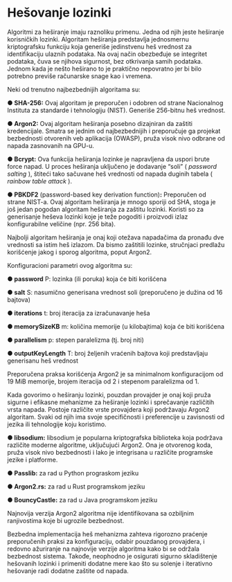 # Hešovanje lozinki

Algoritmi za heširanje imaju raznoliku primenu. Jedna od njih jeste heširanje korisničkih lozinki. Algoritam heširanja predstavlja jednosmernu kriptografsku funkciju koja generiše jedinstvenu heš vrednost za identifikaciju ulaznih podataka. Na ovaj način obezbeđuje se integritet podataka, čuva se njihova sigurnost, bez otkrivanja samih podataka. Jednom kada je nešto heširano to je praktično nepovratno jer bi bilo potrebno previše računarske snage kao i vremena.

Neki od trenutno najbezbednijih algoritama su:

**● SHA-256:** Ovaj algoritam je preporučen i odobren od strane Nacionalnog Instituta za standarde i tehnologiju (NIST). Generiše 256-bitnu heš vrednost.

**● Argon2:** Ovaj algoritam heširanja posebno dizajniran da zaštiti kredencijale. Smatra se jednim od najbezbednijih i preporučuje ga projekat bezbednosti otvorenih veb aplikacija (OWASP), pruža visok nivo odbrane od napada zasnovanih na GPU-u.

**● Bcrypt:** Ova funkcija heširanja lozinke je napravljena da uspori brute force napad. U proces heširanja uključeno je dodavanje “soli” ( _password salting_ ), štiteći tako sačuvane heš vrednosti od napada duginih tabela ( _rainbow table attack_ ).

**● PBKDF2** (password-based key derivation function)**:** Preporučen od strane NIST-a. Ovaj algoritam heširanja je mnogo sporiji od SHA, stoga je još jedan pogodan algoritam heširanja za zaštitu lozinki. Koristi so za generisanje heševa lozinki koje je teže pogoditi i proizvodi izlaz konfigurabilne veličine (npr. 256 bita).

Najbolji algoritam heširanja je onaj koji otežava napadačima da pronađu dve vrednosti sa istim heš izlazom. Da bismo zaštitili lozinke, stručnjaci predlažu korišćenje jakog i sporog algoritma, poput Argon2. 

Konfiguracioni parametri ovog algoritma su:

**● password** P: lozinka (ili poruka) koja će biti korišćena

**● salt** S: nasumično generisana vrednost soli (preporučeno je dužina od 16 bajtova)

**● iterations** t: broj iteracija za izračunavanje heša

**● memorySizeKB** m: količina memorije (u kilobajtima) koja će biti korišćena

**● parallelism** p: stepen paralelizma (tj. broj niti)

**● outputKeyLength** T: broj željenih vraćenih bajtova koji predstavljaju generisanu heš vrednost

Preporučena praksa korišćenja Argon2 je sa minimalnom konfiguracijom od 19 MiB memorije, brojem iteracija od 2 i stepenom paralelizma od 1.

Kada govorimo o heširanju lozinki, pouzdan provajder je onaj koji pruža sigurne i efikasne mehanizme za heširanje lozinki i sprečavanje različitih vrsta napada. Postoje različite vrste provajdera koji podržavaju Argon2 algoritam. Svaki od njih ima svoje specifičnosti i preferencije u zavisnosti od jezika ili tehnologije koju koristimo.

**● libsodium:** libsodium je popularna kriptografska biblioteka koja podržava različite moderne algoritme, uključujući Argon2. Ona je otvorenog koda, pruža visok nivo bezbednosti i lako je integrisana u različite programske jezike i platforme.
 
**● Passlib:** za rad u Python prograskom jeziku

**● Argon2.rs:** za rad u Rust programskom jeziku

**● BouncyCastle:** za rad u Java programskom jeziku

Najnovija verzija Argon2 algoritma nije identifikovana sa ozbiljnim ranjivostima koje bi
ugrozile bezbednost.

Bezbedna implementacija heš mehanizma zahteva rigorozno praćenje preporučenih praksi za konfiguraciju, odabir pouzdanog provajdera, i redovno ažuriranje na najnovije verzije algoritma kako bi se održala bezbednost sistema. Takođe, neophodno je osigurati sigurno skladištenje hešovanih lozinki i primeniti dodatne mere kao što su solenje i iterativno hešovanje radi dodatne zaštite od napada.


